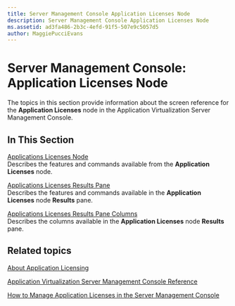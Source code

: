 ```yaml
---
title: Server Management Console Application Licenses Node
description: Server Management Console Application Licenses Node
ms.assetid: ad3fa486-2b3c-4efd-91f5-507e9c5057d5
author: MaggiePucciEvans
---
```


# Server Management Console: Application Licenses Node


The topics in this section provide information about the screen reference for the **Application Licenses** node in the Application Virtualization Server Management Console.

## In This Section


<a href="" id="applications-licenses-node"></a>[Applications Licenses Node](applications-licenses-node.md)  
Describes the features and commands available from the **Application Licenses** node.

<a href="" id="applications-licenses-results-pane"></a>[Applications Licenses Results Pane](applications-licenses-results-pane.md)  
Describes the features and commands available in the **Application Licenses** node **Results** pane.

<a href="" id="applications-licenses-results-pane-columns"></a>[Applications Licenses Results Pane Columns](applications-licenses-results-pane-columns.md)  
Describes the columns available in the **Application Licenses** node **Results** pane.

## Related topics


[About Application Licensing](about-application-licensing.md)

[Application Virtualization Server Management Console Reference](application-virtualization-server-management-console-reference.md)

[How to Manage Application Licenses in the Server Management Console](how-to-manage-application-licenses-in-the-server-management-console.md)

 

 





